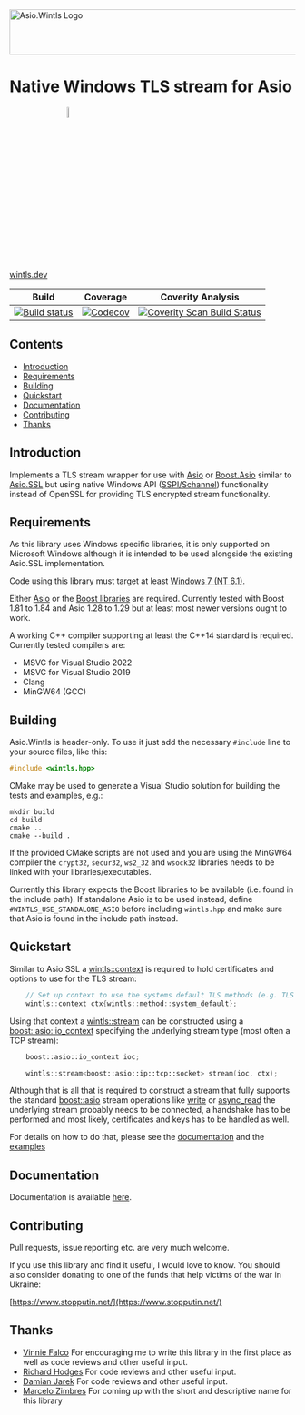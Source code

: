 <img width="800" height="80" alt="Asio.Wintls Logo" src="https://raw.githubusercontent.com/laudrup/boost-wintls/master/doc/logo.jpg">

# Native Windows TLS stream for Asio

<a href="https://www.stopputin.net/">
    <img style="display: block; margin-left: 20%; margin-right: auto; width: 7%;" alt="Support Ukraine" src="https://raw.githubusercontent.com/laudrup/boost-wintls/master/doc/support-ukraine.png">
</a>

[wintls.dev](https://wintls.dev/)

Build | Coverage | Coverity Analysis |
------|----------|-------------------|
[![Build status](https://github.com/laudrup/boost-wintls/workflows/build/badge.svg?branch=master)](https://github.com/laudrup/boost-wintls/actions) | [![Codecov](https://codecov.io/gh/laudrup/boost-wintls/branch/master/graph/badge.svg)](https://codecov.io/gh/laudrup/boost-wintls) | [![Coverity Scan Build Status](https://scan.coverity.com/projects/23473/badge.svg)](https://scan.coverity.com/projects/laudrup-boost-wintls) |

## Contents

- [Introduction](#introduction)
- [Requirements](#requirements)
- [Building](#building)
- [Quickstart](#quickstart)
- [Documentation](#documentation)
- [Contributing](#contributing)
- [Thanks](#thanks)

## Introduction

Implements a TLS stream wrapper for use with
[Asio](https://think-async.com/Asio/) or
[Boost.Asio](https://www.boost.org/doc/libs/release/doc/html/boost_asio.html)
similar to
[Asio.SSL](https://www.boost.org/doc/libs/release/doc/html/boost_asio/overview/ssl.html)
but using native Windows API
([SSPI/Schannel](https://docs.microsoft.com/en-us/windows-server/security/tls/tls-ssl-schannel-ssp-overview))
functionality instead of OpenSSL for providing TLS encrypted stream functionality.

## Requirements

As this library uses Windows specific libraries, it is only supported
on Microsoft Windows although it is intended to be used alongside the
existing Asio.SSL implementation.

Code using this library must target at least
[Windows 7 (NT 6.1)](https://learn.microsoft.com/en-us/windows/win32/winprog/using-the-windows-headers).

Either [Asio](https://think-async.com/Asio/) or the [Boost
libraries](https://www.boost.org) are required. Currently tested with
Boost 1.81 to 1.84 and Asio 1.28 to 1.29 but at least most newer
versions ought to work.

A working C++ compiler supporting at least the C++14 standard is
required.  Currently tested compilers are:

- MSVC for Visual Studio 2022
- MSVC for Visual Studio 2019
- Clang
- MinGW64 (GCC)

## Building

Asio.Wintls is header-only. To use it just add the necessary `#include` line
to your source files, like this:
```C++
#include <wintls.hpp>
```

CMake may be used to generate a Visual Studio solution for building
the tests and examples, e.g.:

```
mkdir build
cd build
cmake ..
cmake --build .
```

If the provided CMake scripts are not used and you are using the
MinGW64 compiler the `crypt32`, `secur32`, `ws2_32` and `wsock32`
libraries needs to be linked with your libraries/executables.

Currently this library expects the Boost libraries to be available
(i.e. found in the include path). If standalone Asio is to be used
instead, define `#WINTLS_USE_STANDALONE_ASIO` before including
`wintls.hpp` and make sure that Asio is found in the include path
instead.

## Quickstart

Similar to Asio.SSL a
[wintls::context](https://wintls.dev/classes.html#context)
is required to hold certificates and options to use for the TLS
stream:

```C++
    // Set up context to use the systems default TLS methods (e.g. TLS 1.2)
    wintls::context ctx{wintls::method::system_default};
```

Using that context a
[wintls::stream](https://wintls.dev/classes.html#stream)
can be constructed using a
[boost::asio::io_context](https://www.boost.org/doc/libs/release/doc/html/boost_asio/reference/io_context.html)
specifying the underlying stream type (most often a TCP stream):

```C++
    boost::asio::io_context ioc;

    wintls::stream<boost::asio::ip::tcp::socket> stream(ioc, ctx);
```

Although that is all that is required to construct a stream that fully
supports the standard [boost::asio](https://www.boost.org/doc/libs/release/doc/html/boost_asio.html) stream operations like
[write](https://www.boost.org/doc/libs/release/doc/html/boost_asio/reference/write.html)
or
[async_read](https://www.boost.org/doc/libs/release/doc/html/boost_asio/reference/async_read.html)
the underlying stream probably needs to be connected, a handshake has
to be performed and most likely, certificates and keys has to be
handled as well.

For details on how to do that, please see the
[documentation](https://wintls.dev) and the
[examples](https://wintls.dev/examples.html)

## Documentation

Documentation is available [here](https://wintls.dev/).

## Contributing

Pull requests, issue reporting etc. are very much welcome.

If you use this library and find it useful, I would love to know. You
should also consider donating to one of the funds that help victims of
the war in Ukraine:

[https://www.stopputin.net/](https://www.stopputin.net/)


## Thanks

* [Vinnie Falco](https://github.com/vinniefalco)
  For encouraging me to write this library in the first place as well as code reviews and other useful input.
* [Richard Hodges](https://github.com/madmongo1)
  For code reviews and other useful input.
* [Damian Jarek](https://github.com/djarek)
  For code reviews and other useful input.
* [Marcelo Zimbres](https://github.com/mzimbres)
  For coming up with the short and descriptive name for this library
